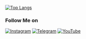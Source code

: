 [![Top Langs](https://github-readme-stats.vercel.app/api/top-langs/?username=parfax&layout=compact)]()

### Follow Me on
[![Instagram](https://img.shields.io/badge/Instagram-232323?style=for-the-badge&logo=instagram&logoColor=B4068E)](https://www.instagram.com/ze_kesha/)
[![Telegram](https://img.shields.io/badge/Telegram-232323?style=for-the-badge&logo=telegram&logoColor=27A0D9)](https://t.me/parfax)
[![YouTube](https://img.shields.io/badge/YouTube-232323?style=for-the-badge&logo=youtube&logoColor=F60606)](https://www.youtube.com/c/parfax)
